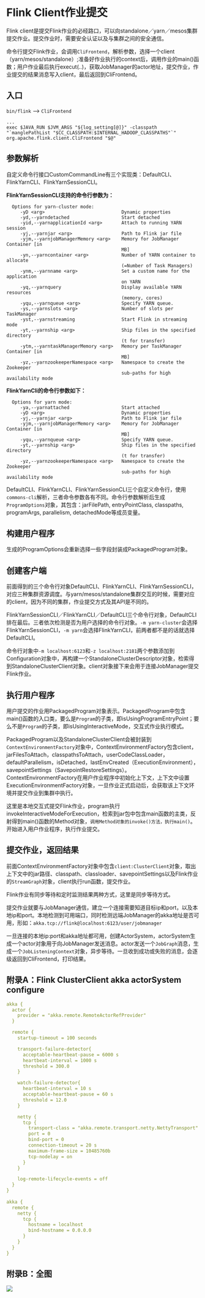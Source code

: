 #  Flink Client作业提交

Flink client是提交Flink作业的必经路口，可以向standalone／yarn／mesos集群提交作业。提交作业时，需要安全认证以及与集群之间的安全通信。

命令行提交Flink作业，会调用`CliFrontend`，解析参数，选择一个client（yarn/mesos/standalone）;准备好作业执行的context后，调用作业的main()函数；用户作业最后执行execut(..)，获取JobManager的actor地址，提交作业，作业提交的结果消息写入client，最后返回到CliFrontend。

##  入口

`bin/flink` —> `CliFrontend`

```shell
...
exec $JAVA_RUN $JVM_ARGS "${log_setting[@]}" -classpath "`manglePathList "$CC_CLASSPATH:$INTERNAL_HADOOP_CLASSPATHS"`" org.apache.flink.client.CliFrontend "$@"
```

##  参数解析

自定义命令行接口CustomCommandLine有三个实现类：DefaultCLI、FlinkYarnCLI、FlinkYarnSessionCLI。

**FlinkYarnSessionCLI支持的命令行参数为：**

```
  Options for yarn-cluster mode:
     -yD <arg>                            Dynamic properties
     -yd,--yarndetached                   Start detached
     -yid,--yarnapplicationId <arg>       Attach to running YARN session
     -yj,--yarnjar <arg>                  Path to Flink jar file
     -yjm,--yarnjobManagerMemory <arg>    Memory for JobManager Container [in
                                          MB]
     -yn,--yarncontainer <arg>            Number of YARN container to allocate
                                          (=Number of Task Managers)
     -ynm,--yarnname <arg>                Set a custom name for the application
                                          on YARN
     -yq,--yarnquery                      Display available YARN resources
                                          (memory, cores)
     -yqu,--yarnqueue <arg>               Specify YARN queue.
     -ys,--yarnslots <arg>                Number of slots per TaskManager
     -yst,--yarnstreaming                 Start Flink in streaming mode
     -yt,--yarnship <arg>                 Ship files in the specified directory
                                          (t for transfer)
     -ytm,--yarntaskManagerMemory <arg>   Memory per TaskManager Container [in
                                          MB]
     -yz,--yarnzookeeperNamespace <arg>   Namespace to create the Zookeeper
                                          sub-paths for high availability mode
```

**FlinkYarnCli的命令行参数如下：**

```
  Options for yarn mode:
     -ya,--yarnattached                   Start attached
     -yD <arg>                            Dynamic properties
     -yj,--yarnjar <arg>                  Path to Flink jar file
     -yjm,--yarnjobManagerMemory <arg>    Memory for JobManager Container [in
                                          MB]
     -yqu,--yarnqueue <arg>               Specify YARN queue.
     -yt,--yarnship <arg>                 Ship files in the specified directory
                                          (t for transfer)
     -yz,--yarnzookeeperNamespace <arg>   Namespace to create the Zookeeper
                                          sub-paths for high availability mode
```

DefaultCLI、FlinkYarnCLI、FlinkYarnSessionCLI三个自定义命令行，使用`commons-cli`解析，三者命令参数各有不同。命令行参数解析后生成`ProgramOptions`对象，其包含：jarFilePath, entryPointClass, classpaths, programArgs, parallelism, detachedMode等成员变量。

##  构建用户程序

生成的ProgramOptions会重新选择一些字段封装成PackagedProgram对象。

##  创建客户端

前面得到的三个命令行对象DefaultCLI、FlinkYarnCLI、FlinkYarnSessionCLI，对应三种集群资源调度。与yarn/mesos/standalone集群交互的时候，需要对应的client，因为不同的集群，作业提交方式及其API是不同的。

FlinkYarnSessionCLI／FlinkYarnCLI／DefaultCLI三个命令行对象，DefaultCLI排在最后。三者依次检测是否为用户选择的命令行对象。`-m yarn-cluster`会选择FlinkYarnSessionCLI，`-m yarn`会选择FlinkYarnCLI，前两者都不是的话就选择DefaultCLI。

命令行对象中`-m localhost:6123`和`-z localhost:2181`两个参数添加到Configuration对象中，再构建一个StandaloneClusterDescriptor对象，检索得到StandaloneClusterClient对象。client对象接下来会用于连接JobManager提交Flink作业。

##  执行用户程序

用户提交的作业用PackagedProgram对象表示。PackagedProgram中包含main()函数的入口类，要么是`Program`的子类，即isUsingProgramEntryPoint；要么不是`Program`的子类，即isUsingInteractiveMode，交互式作业执行模式。

PackagedProgram以及StandaloneClusterClient会被封装到`ContextEnvironmentFactory`对象中，ContextEnvironmentFactory包含client，jarFilesToAttach，classpathsToAttach，userCodeClassLoader，defaultParallelism，isDetached，lastEnvCreated（ExecutionEnvironment），savepointSettings（SavepointRestoreSettings）。ContextEnvironmentFactory在用户作业程序中初始化上下文，上下文中设置ExecutionEnvironmentFactory对象，一旦作业正式启动后，会获取该上下文环境并提交作业到集群中执行。

这里是本地交互式提交Flink作业，program执行invokeInteractiveModeForExecution，检索到jar包中包含main函数的主类，反射得到main()函数的Method对象，`调用Method对象的invoke()方法，执行main()`。开始进入用户作业程序，执行作业提交。

##  提交作业，返回结果

前面ContextEnvironmentFactory对象中包含`client:ClusterClient`对象，取出上下文中的jar路径、classpath、classloader、savepointSettings以及Flink作业的`StreamGraph`对象，client执行run函数，提交作业。

Flink作业有同步等待和定时监测结果两种方式，这里是同步等待方式。

提交作业就要与JobManager通信，建立一个连接需要知道目标ip和port，以及本地ip和port。本地检测到可用端口，同时检测远端JobManager的akka地址是否可用，形如：`akka.tcp://flink@localhost:6123/user/jobmanager`

一旦连接的本地ip:port和akka地址都可用，创建ActorSystem，actorSystem生成一个actor对象用于向JobManager发送消息。actor发送一个`JobGraph`消息，生成一个`JobListeningContext`对象，异步等待。一旦收到成功或失败的消息，会逐级返回到CliFrontend，打印结果。

##  附录A：Flink ClusterClient akka actorSystem configure

```yaml
akka {
  actor {
    provider = "akka.remote.RemoteActorRefProvider"
  }

  remote {
    startup-timeout = 100 seconds

    transport-failure-detector{
      acceptable-heartbeat-pause = 6000 s
      heartbeat-interval = 1000 s
      threshold = 300.0
    }

    watch-failure-detector{
      heartbeat-interval = 10 s
      acceptable-heartbeat-pause = 60 s
      threshold = 12.0
    }

    netty {
      tcp {
        transport-class = "akka.remote.transport.netty.NettyTransport"
        port = 0
        bind-port = 0
        connection-timeout = 20 s
        maximum-frame-size = 10485760b
        tcp-nodelay = on
      }
    }

    log-remote-lifecycle-events = off
  }
}
       
akka {
  remote {
    netty {
      tcp {
        hostname = localhost
        bind-hostname = 0.0.0.0
      }
    }
  }
}
```



##	附录B：全图

![](pictures/flink_client_full.png)

